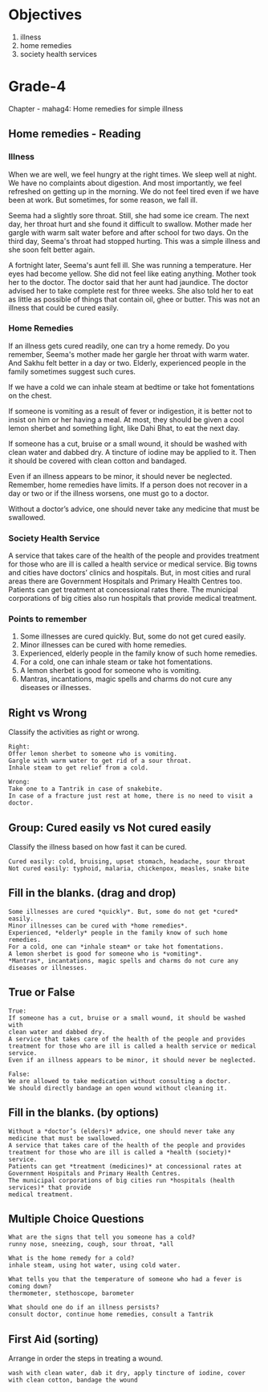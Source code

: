 # Objectives

1. illness
2. home remedies
3. society health services

# Grade-4
Chapter - mahag4: Home remedies for simple illness
## Home remedies - Reading

### Illness
When we are well, we feel hungry at the right times. We sleep well at night. We have no complaints about digestion. And most importantly, we feel refreshed on getting up in the morning. We do not feel tired even if we have been at work. But sometimes, for some reason, we fall ill.

Seema had a slightly sore throat. Still, she had some ice cream. The next day, her throat hurt and she found it difficult to swallow. Mother
made her gargle with warm salt water before and after school for two days. On the third day, Seema's throat had stopped hurting. This was a
simple illness and she soon felt better again.

A fortnight later, Seema's aunt fell ill. She was running a temperature. Her eyes had become yellow. She did not feel like eating anything. Mother took her to the doctor. The doctor said that her aunt had jaundice. The doctor advised her to take complete rest for three weeks. She also told
her to eat as little as possible of things that contain oil, ghee or butter. This was not an illness that could be cured easily.

### Home Remedies

If an illness gets cured readily, one can try a home remedy. Do you remember, Seema's mother made her gargle her throat with warm water. And Sakhu felt better in a day or two. 
Elderly, experienced people in the family sometimes suggest such cures.

If we have a cold we can inhale steam at bedtime or take hot fomentations on the chest.

If someone is vomiting as a result of fever or indigestion, it is better not to insist on him or her having a meal. At most, they should be given a cool lemon sherbet and something light, like Dahi Bhat, to eat the next day.

If someone has a cut, bruise or a small wound, it should be washed with clean water and dabbed dry. A tincture of iodine may be applied to it. Then it should be covered with clean cotton and bandaged.

Even if an illness appears to be minor, it should never be neglected. Remember, home remedies have limits. If a person does not recover in a day or two or if the illness worsens, one must go to a doctor.

Without a doctor’s advice, one should never take any medicine that must be swallowed.

### Society Health Service
A service that takes care of the health of the people and provides treatment for those who are ill is called a health service or medical service.
Big towns and cities have doctors’ clinics and hospitals. But, in most cities and rural areas there are Government Hospitals and Primary Health Centres too. Patients can get treatment at concessional rates there.
The municipal corporations of big cities also run hospitals that provide medical treatment.

### Points to remember
1. Some illnesses are cured quickly. But, some do not get cured easily.
2. Minor illnesses can be cured with home remedies. 
3. Experienced, elderly people in the family know of such home remedies.
4. For a cold, one can inhale steam or take hot fomentations.
5. A lemon sherbet is good for someone who is vomiting.
6. Mantras, incantations, magic spells and charms do not cure any diseases or illnesses.

## Right vs Wrong
Classify the activities as right or wrong.
```
Right:
Offer lemon sherbet to someone who is vomiting.
Gargle with warm water to get rid of a sour throat.
Inhale steam to get relief from a cold.

Wrong:
Take one to a Tantrik in case of snakebite.
In case of a fracture just rest at home, there is no need to visit a doctor.
```
## Group: Cured easily vs Not cured easily
Classify the illness based on how fast it can be cured.
```
Cured easily: cold, bruising, upset stomach, headache, sour throat
Not cured easily: typhoid, malaria, chickenpox, measles, snake bite
```
## Fill in the blanks. (drag and drop)
```
Some illnesses are cured *quickly*. But, some do not get *cured* easily.
Minor illnesses can be cured with *home remedies*. 
Experienced, *elderly* people in the family know of such home remedies.
For a cold, one can *inhale steam* or take hot fomentations.
A lemon sherbet is good for someone who is *vomiting*.
*Mantras*, incantations, magic spells and charms do not cure any diseases or illnesses.
```
## True or False
```
True:
If someone has a cut, bruise or a small wound, it should be washed with
clean water and dabbed dry.  
A service that takes care of the health of the people and provides treatment for those who are ill is called a health service or medical service.
Even if an illness appears to be minor, it should never be neglected. 

False:
We are allowed to take medication without consulting a doctor.
We should directly bandage an open wound without cleaning it.
```
## Fill in the blanks. (by options)
```
Without a *doctor’s (elders)* advice, one should never take any medicine that must be swallowed.
A service that takes care of the health of the people and provides treatment for those who are ill is called a *health (society)* service.
Patients can get *treatment (medicines)* at concessional rates at Government Hospitals and Primary Health Centres.
The municipal corporations of big cities run *hospitals (health services)* that provide
medical treatment.
```
## Multiple Choice Questions
```
What are the signs that tell you someone has a cold?
runny nose, sneezing, cough, sour throat, *all

What is the home remedy for a cold?
inhale steam, using hot water, using cold water.

What tells you that the temperature of someone who had a fever is coming down?
thermometer, stethoscope, barometer

What should one do if an illness persists?
consult doctor, continue home remedies, consult a Tantrik
```
## First Aid (sorting)
Arrange in order the steps in treating a wound.
```
wash with clean water, dab it dry, apply tincture of iodine, cover with clean cotton, bandage the wound
```
